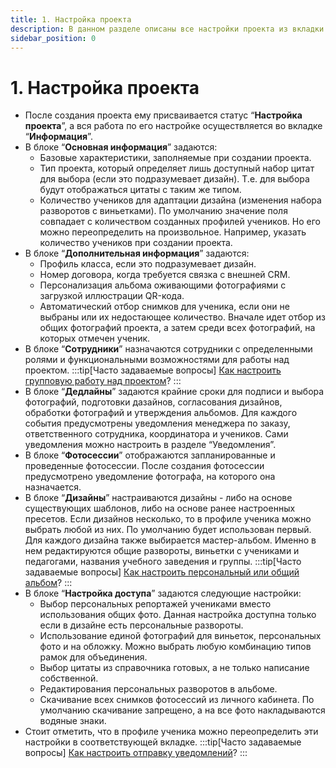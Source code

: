 ```yaml
---
title: 1. Настройка проекта
description: В данном разделе описаны все настройки проекта из вкладки "Информация"
sidebar_position: 0
---
```


# 1. Настройка проекта
* После создания проекта ему присваивается статус “__Настройка проекта__”, а вся работа по его настройке осуществляется во вкладке “__Информация__”.
* В блоке “__Основная информация__” задаются:
    + Базовые характеристики, заполняемые при создании проекта.
    + Тип проекта, который определяет лишь доступный набор цитат для выбора (если это подразумевает дизайн). Т.е. для выбора будут отображаться цитаты с таким же типом.
    + Количество учеников для адаптации дизайна (изменения набора разворотов с виньетками). По умолчанию значение поля совпадает с количеством созданных профилей учеников. Но его можно переопределить на произвольное. Например, указать количество учеников при создании проекта.
* В блоке “__Дополнительная информация__” задаются:
    + Профиль класса, если это подразумевает дизайн.
    + Номер договора, когда требуется связка с внешней CRM.
    + Персонализация альбома оживающими фотографиями с загрузкой иллюстрации QR-кода.
    + Автоматический отбор снимков для ученика, если они не выбраны или их недостающее количество. Вначале идет отбор из общих фотографий проекта, а затем среди всех фотографий, на которых отмечен ученик.
* В блоке “__Сотрудники__” назначаются сотрудники с определенными ролями и функциональными возможностями для работы над проектом.
:::tip[Часто задаваемые вопросы]
[Как настроить групповую работу над проектом](/general/roles)?
:::
* В блоке “__Дедлайны__” задаются крайние сроки для подписи и выбора фотографий, подготовки дазайнов, согласования дизайнов, обработки фотографий и утверждения альбомов. Для каждого события предусмотрены уведомления менеджера по заказу, ответственного сотрудника, координатора и учеников. Сами уведомления можно настроить в разделе “Уведомления”.
* В блоке “__Фотосессии__” отображаются запланированные и проведенные фотосессии. После создания фотосессии предусмотрено уведомление фотографа, на которого она назначается.
* В блоке “__Дизайны__” настраиваются дизайны - либо на основе существующих шаблонов, либо на основе ранее настроенных пресетов. Если дизайнов несколько, то в профиле ученика можно выбрать любой из них. По умолчанию будет использован первый. Для каждого дизайна также выбирается мастер-альбом. Именно в нем редактируются общие развороты, виньетки с учениками и педагогами, названия учебного заведения и группы.
:::tip[Часто задаваемые вопросы]
[Как настроить персональный или общий альбом](/faq/project-work#как-настроить-дизайн-альбома)?
:::
* В блоке “__Настройка доступа__” задаются следующие настройки:
    + Выбор персональных репортажей учениками вместо использования общих фото. Данная настройка доступна только если в дизайне есть персональные развороты.
    + Использование единой фотографий для виньеток, персональных фото и на обложку. Можно выбрать любую комбинацию типов рамок для объединения.
    + Выбор цитаты из справочника готовых, а не только написание собственной.
    + Редактирования персональных разворотов в альбоме.
    + Скачивание всех снимков фотосессий из личного кабинета. По умолчанию скачивание запрещено, а на все фото накладываются водяные знаки.
* Стоит отметить, что в профиле ученика можно переопределить эти настройки в соответствующей вкладке.
:::tip[Часто задаваемые вопросы]
[Как настроить отправку уведомлений](/faq/project-work#как-настроить-отправку-уведомлений)?
:::
